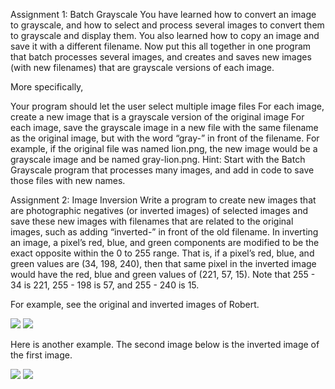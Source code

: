 Assignment 1: Batch Grayscale
You have learned how to convert an image to grayscale, and how to select and process several images to convert them to grayscale and display them. You also learned how to copy an image and save it with a different filename. Now put this all together in one program that batch processes several images, and creates and saves new images (with new filenames) that are grayscale versions of each image.

More specifically,

Your program should let the user select multiple image files
For each image, create a new image that is a grayscale version of the original image
For each image, save the grayscale image in a new file with the same filename as the original image, but with the word “gray-” in front of the filename. For example, if the original file was named lion.png, the new image would be a grayscale image and be named gray-lion.png.
Hint: Start with the Batch Grayscale program that processes many images, and add in code to save those files with new names.

Assignment 2: Image Inversion
Write a program to create new images that are photographic negatives (or inverted images) of selected images and save these new images with filenames that are related to the original images, such as adding “inverted-” in front of the old filename. In inverting an image, a pixel’s red, blue, and green components are modified to be the exact opposite within the 0 to 255 range. That is, if a pixel’s red, blue, and green values are (34, 198, 240), then that same pixel in the inverted image would have the red, blue and green values of (221, 57, 15). Note that 255 - 34 is 221, 255 - 198 is 57, and 255 - 240 is 15.

For example, see the original and inverted images of Robert.

<img src="https://d3c33hcgiwev3.cloudfront.net/imageAssetProxy.v1/T5Olf2IrEeW0Qgq5snzKHQ_1bbc83433d6f3e7abe7875622a66247f_robert.png?expiry=1529884800000&hmac=XsUullaz8YcT54bytYGE_5pyHQuf7rcENhXT9QBTClk">

<img src="https://d3c33hcgiwev3.cloudfront.net/imageAssetProxy.v1/WAa7gmIrEeWc0w7793dlBw_78130e3354f7ce5a6d6dcb44acf832f8_robertinv.png?expiry=1529884800000&hmac=bEzrZBIS9JJjk0Sg2rbNA5G_l5_wmN3KVzUdiqezjSc">

Here is another example. The second image below is the inverted image of the first image.

<img src="https://d3c33hcgiwev3.cloudfront.net/imageAssetProxy.v1/qJZb9GIrEeWc0w7793dlBw_d0d7273b7b3aedc4f5c8fe80b9bc5319_cat.png?expiry=1529884800000&hmac=X3_SZy2Fr8OX9Hpu2VYettRyk9ClmpPGrHbkbfAJPS8">

<img src="https://d3c33hcgiwev3.cloudfront.net/imageAssetProxy.v1/smH9FWIrEeWc0w7793dlBw_a750e351c422636633b3839ee02b1088_catinv.png?expiry=1529884800000&hmac=WWSP3d3KXhXfT6LR3JDh4K-TSkWhWT5kebHeljisRXo">